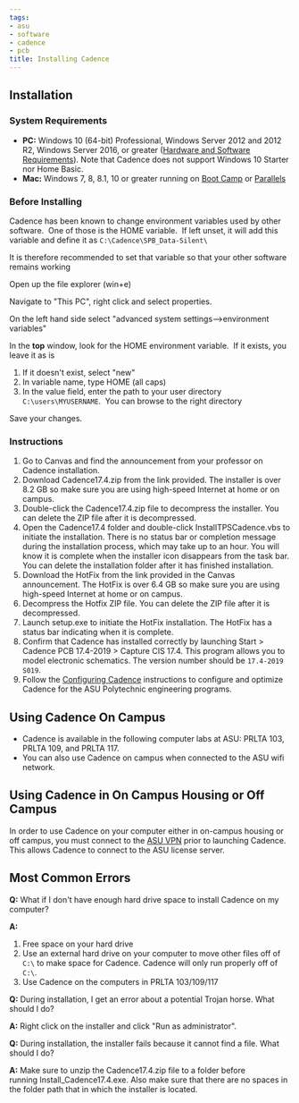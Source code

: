 ```yaml
---
tags:
- asu
- software
- cadence
- pcb
title: Installing Cadence
---
```


## Installation

### System Requirements

-   **PC:** Windows 10 (64-bit) Professional, Windows Server 2012 and 2012 R2, Windows Server 2016, or greater ([Hardware and Software Requirements](https://www.parallel-systems.co.uk/wp-content/uploads/2020/02/System_Requirements.pdf)). Note that Cadence does not support Windows 10 Starter nor Home Basic.
-   **Mac:** Windows 7, 8, 8.1, 10 or greater running on [Boot Camp](https://www.apple.com/support/bootcamp/) or [Parallels](http://www.parallels.com/)

### Before Installing

Cadence has been known to change environment variables used by other software.  One of those is the HOME variable.  If left unset, it will add this variable and define it as ```C:\Cadence\SPB_Data-Silent\```

It is therefore recommended to set that variable so that your other software remains working

Open up the file explorer (win+e)

Navigate to "This PC", right click and select properties.

On the left hand side select "advanced system settings-->environment variables"

In the **top** window, look for the HOME environment variable.  If it exists, you leave it as is

1.  If it doesn't exist, select "new"
2.  In variable name, type HOME (all caps)
3.  In the value field, enter the path to your user directory ```C:\users\MYUSERNAME```.  You can browse to the right directory

Save your changes.

### Instructions

1. Go to Canvas and find the announcement from your professor on Cadence installation.
2. Download Cadence17.4.zip from the link provided. The installer is over 8.2 GB so make sure you are using high-speed Internet at home or on campus.
3. Double-click the Cadence17.4.zip file to decompress the installer. You can delete the ZIP file after it is decompressed.
4. Open the Cadence17.4 folder and double-click InstallTPSCadence.vbs to initiate the installation. There is no status bar or completion message during the installation process, which may take up to an hour. You will know it is complete when the installer icon disappears from the task bar. You can delete the installation folder after it has finished installation.
5. Download the HotFix from the link provided in the Canvas announcement. The HotFix is over 6.4 GB so make sure you are using high-speed Internet at home or on campus.
6. Decompress the Hotfix ZIP file. You can delete the ZIP file after it is decompressed.
7. Launch setup.exe to initiate the HotFix installation. The HotFix has a status bar indicating when it is complete.
8. Confirm that Cadence has installed correctly by launching Start > Cadence PCB 17.4-2019 > Capture CIS 17.4. This program allows you to model electronic schematics. The version number should be `17.4-2019 S019`.
9. Follow the [Configuring Cadence](/configuring-cadence/) instructions to configure and optimize Cadence for the ASU Polytechnic engineering programs.

## Using Cadence On Campus

-   Cadence is available in the following computer labs at ASU: PRLTA 103, PRLTA 109, and PRLTA 117.
-   You can also use Cadence on campus when connected to the ASU wifi network.

## Using Cadence in On Campus Housing or Off Campus

In order to use Cadence on your computer either in on-campus housing or off campus, you must connect to the [ASU VPN](https://sslvpn.asu.edu/) prior to launching Cadence. This allows Cadence to connect to the ASU license server.

## Most Common Errors

**Q:** What if I don't have enough hard drive space to install Cadence on my computer?

**A:**

1.  Free space on your hard drive
2.  Use an external hard drive on your computer to move other files off of ```C:\``` to make space for Cadence. Cadence will only run properly off of ```C:\```.
3.  Use Cadence on the computers in PRLTA 103/109/117

**Q:** During installation, I get an error about a potential Trojan horse. What should I do?

**A:** Right click on the installer and click "Run as administrator".

**Q:** During installation, the installer fails because it cannot find a file. What should I do?

**A:** Make sure to unzip the Cadence17.4.zip file to a folder before running Install_Cadence17.4.exe. Also make sure that there are no spaces in the folder path that in which the installer is located.
